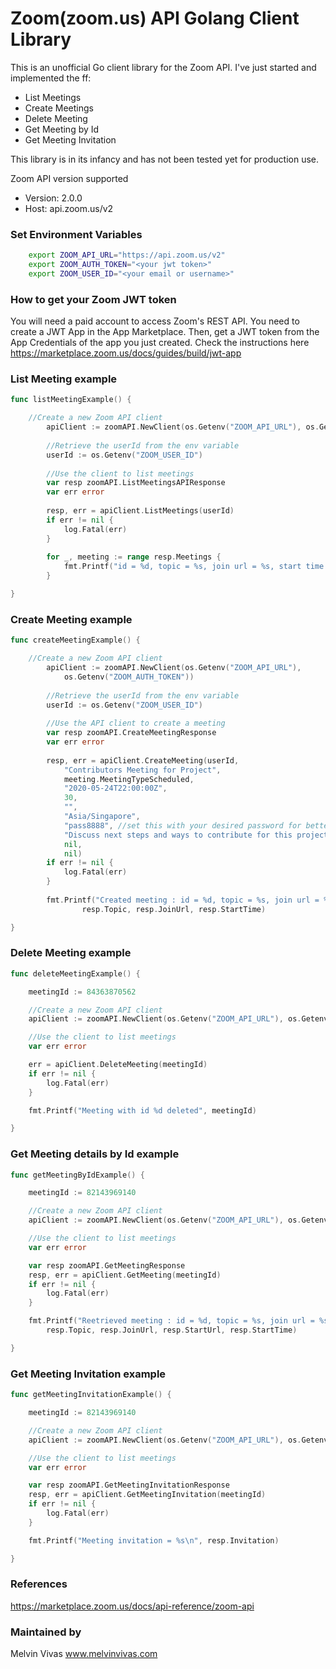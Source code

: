 # Zoom(zoom.us) API Golang Client Library

This is an unofficial Go client library for the Zoom API. I've just started and implemented the ff:

- List Meetings
- Create Meetings
- Delete Meeting
- Get Meeting by Id
- Get Meeting Invitation

This library is in its infancy and has not been tested yet for production use.

Zoom API version supported
- Version: 2.0.0
- Host: api.zoom.us/v2


### Set Environment Variables

```bash
    export ZOOM_API_URL="https://api.zoom.us/v2"
    export ZOOM_AUTH_TOKEN="<your jwt token>" 
    export ZOOM_USER_ID="<your email or username>" 
```

### How to get your Zoom JWT token
You will need a paid account to access Zoom's REST API.  You need to create a JWT App in the App Marketplace. 
Then, get a JWT token from the App Credentials of the app you just created.  Check the instructions here 
https://marketplace.zoom.us/docs/guides/build/jwt-app

### List Meeting example
```go
func listMeetingExample() {

	//Create a new Zoom API client
    	apiClient := zoomAPI.NewClient(os.Getenv("ZOOM_API_URL"), os.Getenv("ZOOM_AUTH_TOKEN"))
    
    	//Retrieve the userId from the env variable
    	userId := os.Getenv("ZOOM_USER_ID")
    
    	//Use the client to list meetings
    	var resp zoomAPI.ListMeetingsAPIResponse
    	var err error
    
    	resp, err = apiClient.ListMeetings(userId)
    	if err != nil {
    		log.Fatal(err)
    	}
    
    	for _, meeting := range resp.Meetings {
    		fmt.Printf("id = %d, topic = %s, join url = %s, start time = %s\n", meeting.Id, meeting.Topic, meeting.JoinUrl, meeting.StartTime)
    	}

}

```

### Create Meeting example
```go
func createMeetingExample() {

	//Create a new Zoom API client
    	apiClient := zoomAPI.NewClient(os.Getenv("ZOOM_API_URL"),
    		os.Getenv("ZOOM_AUTH_TOKEN"))
    
    	//Retrieve the userId from the env variable
    	userId := os.Getenv("ZOOM_USER_ID")
    
    	//Use the API client to create a meeting
    	var resp zoomAPI.CreateMeetingResponse
    	var err error
    
    	resp, err = apiClient.CreateMeeting(userId,
    		"Contributors Meeting for Project",
    		meeting.MeetingTypeScheduled,
    		"2020-05-24T22:00:00Z",
    		30,
    		"",
    		"Asia/Singapore",
    		"pass8888", //set this with your desired password for better security, max 8 chars
    		"Discuss next steps and ways to contribute for this project.",
    		nil,
    		nil)
    	if err != nil {
    		log.Fatal(err)
    	}
    
    	fmt.Printf("Created meeting : id = %d, topic = %s, join url = %s, start time = %s\n", resp.Id, 
                resp.Topic, resp.JoinUrl, resp.StartTime)

}
```

### Delete Meeting example
```go
func deleteMeetingExample() {

	meetingId := 84363870562

	//Create a new Zoom API client
	apiClient := zoomAPI.NewClient(os.Getenv("ZOOM_API_URL"), os.Getenv("ZOOM_AUTH_TOKEN"))

	//Use the client to list meetings
	var err error

	err = apiClient.DeleteMeeting(meetingId)
	if err != nil {
		log.Fatal(err)
	}

	fmt.Printf("Meeting with id %d deleted", meetingId)

}
```
### Get Meeting details by Id example
```go
func getMeetingByIdExample() {

	meetingId := 82143969140

	//Create a new Zoom API client
	apiClient := zoomAPI.NewClient(os.Getenv("ZOOM_API_URL"), os.Getenv("ZOOM_AUTH_TOKEN"))

	//Use the client to list meetings
	var err error

	var resp zoomAPI.GetMeetingResponse
	resp, err = apiClient.GetMeeting(meetingId)
	if err != nil {
		log.Fatal(err)
	}

	fmt.Printf("Reetrieved meeting : id = %d, topic = %s, join url = %s, start url = %s, start time = %s\n", resp.Id,
		resp.Topic, resp.JoinUrl, resp.StartUrl, resp.StartTime)

}
```

### Get Meeting Invitation example
```go
func getMeetingInvitationExample() {

	meetingId := 82143969140

	//Create a new Zoom API client
	apiClient := zoomAPI.NewClient(os.Getenv("ZOOM_API_URL"), os.Getenv("ZOOM_AUTH_TOKEN"))

	//Use the client to list meetings
	var err error

	var resp zoomAPI.GetMeetingInvitationResponse
	resp, err = apiClient.GetMeetingInvitation(meetingId)
	if err != nil {
		log.Fatal(err)
	}

	fmt.Printf("Meeting invitation = %s\n", resp.Invitation)

}
```

### References
https://marketplace.zoom.us/docs/api-reference/zoom-api

### Maintained by
Melvin Vivas www.melvinvivas.com